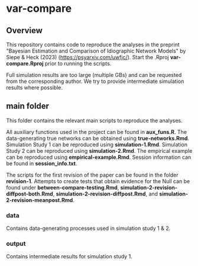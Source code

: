 # var-compare

## Overview

This repository contains code to reproduce the analyses in the preprint "Bayesian Estimation and Comparison of Idiographic Network Models" by Siepe & Heck (2023) (https://psyarxiv.com/uwfjc/).
Start the .Rproj **var-compare.Rproj** prior to running the scripts.

Full simulation results are too large (multiple GBs) and can be requested from the corresponding author. We try to provide intermediate simulation results where possible. 

## main folder
This folder contains the relevant main scripts to reproduce the analyses. 

All auxiliary functions used in the project can be found in **aux_funs.R**. 
The data-generating true networks can be obtained using **true-networks.Rmd**.
Simulation Study 1 can be reproduced using **simulation-1.Rmd**.
Simulation Study 2 can be reproduced using **simulation-2.Rmd**.
The empirical example can be reproduced using **empirical-example.Rmd**.
Session information can be found in **session_info.txt**.

The scripts for the first revision of the paper can be found in the folder **revision-1**. 
Attempts to create tests that obtain evidence for the Null can be found under **between-compare-testing.Rmd**, 
**simulation-2-revision-diffpost-both.Rmd**, **simulation-2-revision-diffpost.Rmd**, and **simulation-2-revision-meanpost.Rmd**.


### data
Contains data-generating processes used in simulation study 1 & 2. 

### output
Contains intermediate results for simulation study 1. 





